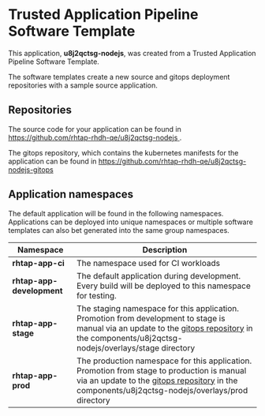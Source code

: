 # Trusted Application Pipeline Software Template

This application, **u8j2qctsg-nodejs**, was created from a Trusted Application Pipeline Software Template.

The software templates create a new source and gitops deployment repositories with a sample source application. 

## Repositories

The source code for your application can be found in [https://github.com/rhtap-rhdh-qe/u8j2qctsg-nodejs ](https://github.com/rhtap-rhdh-qe/u8j2qctsg-nodejs ).
 
The gitops repository, which contains the kubernetes manifests for the application can be found in 
[https://github.com/rhtap-rhdh-qe/u8j2qctsg-nodejs-gitops ](https://github.com/rhtap-rhdh-qe/u8j2qctsg-nodejs-gitops ) 

## Application namespaces 

The default application will be found in the following namespaces. Applications can be deployed into unique namespaces or multiple software templates can also bet generated into the same group namespaces.  

|  Namespace   |  Description   |  
| -------- | -------- |
| **rhtap-app-ci** | The namespace used for CI workloads |
| **rhtap-app-development** | The default application during development. Every build will be deployed to this namespace for testing. |
| **rhtap-app-stage** | The staging namespace for this application. Promotion from development to stage is manual via an update to the [gitops repository](https://github.com/rhtap-rhdh-qe/u8j2qctsg-nodejs-gitops ) in the components/u8j2qctsg-nodejs/overlays/stage directory |
| **rhtap-app-prod** | The production namespace for this application. Promotion from stage to production is manual via an update to the [gitops repository](https://github.com/rhtap-rhdh-qe/u8j2qctsg-nodejs-gitops ) in the components/u8j2qctsg-nodejs/overlays/prod directory |
